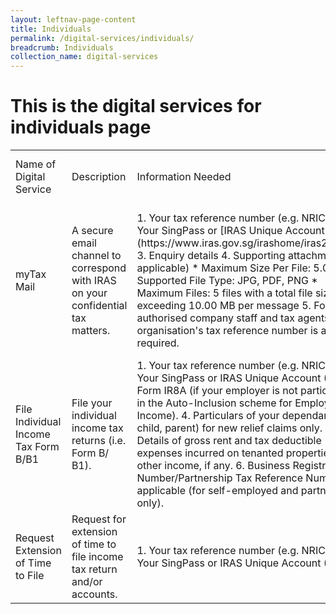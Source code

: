 ```yaml
---
layout: leftnav-page-content
title: Individuals
permalink: /digital-services/individuals/
breadcrumb: Individuals
collection_name: digital-services
---
```

# This is the digital services for individuals page

<table class="table-h">
  <tr>
    <td>Name of Digital Service</td>
    <td>Description</td>
    <td>Information Needed</td>
    <td>Estimated Submission and/or Processing Time</td>
    <td>Guides/FAQ</td>
  </tr>
  <tr>
    <td>myTax Mail</td>
    <td>A secure email channel to correspond with IRAS on your confidential tax matters.</td>
    <td>1. Your tax reference number (e.g. NRIC/FIN)
        2. Your SingPass or [IRAS Unique Account (IUA)](https://www.iras.gov.sg/irashome/iras2fa.aspx)
        3. Enquiry details
        4. Supporting attachments (if applicable)  
          * Maximum Size Per File: 5.00 MB 
          * Supported File Type: JPG, PDF, PNG
          * Maximum Files: 5 files with a total file size not exceeding 10.00 MB per message 
        5. For authorised company staff and tax agents, your organisation's tax reference number is also required. </td>
    <td>**Submission** 
        10 minutes
        **Processing**
        We will respond to you within 5 working days. We may need more time for complex enquiries and if so, we will inform you. </td>
    <td>[FAQ](https://www.iras.gov.sg/IRASHome/uploadedFiles/IRASHome/e-Services/myTax%20Mail_FAQ.pdf) (837 KB)</td>
  </tr>
  <tr>
    <td>File Individual Income Tax Form B/B1</td>
    <td>File your individual income tax returns (i.e. Form B/ B1).</td>
    <td>1. Your tax reference number (e.g. NRIC/FIN).
        2. Your SingPass or IRAS Unique Account (IUA).
        3. Form IR8A (if your employer is not participating in the Auto-Inclusion scheme for Employment Income).
        4. Particulars of your dependants (e.g. child, parent) for new relief claims only.
        5. Details of gross rent and tax deductible expenses incurred on tenanted properties and other income, if any.
        6. Business Registration Number/Partnership Tax Reference Number, if applicable (for self-employed and partners only).</td>
    <td>**Submission**
        5 - 10 minutes
        **Processing** 
        Most income tax bills i.e. Notice of Assessment are issued between end Apr to Sep each year. </td>
    <td>* [Tax Season 2019 - All You Need To Know](https://prototype-iras-main.netlify.com/individuals/locals/taxseason2019/)
        * [Tips on e-Filing](https://www.iras.gov.sg/IRASHome/e-Services/Individuals/File-Individual-Income-Tax-Form-B1-B/Tips-on-e-Filing-for-YA-2019/) 
        * [Need help to e-File: IRAS Hotline and e-Filing Service Centre](https://www.iras.gov.sg/IRASHome/e-Services/Individuals/Need-help-to-e-file/)
        * [Technical FAQ](https://www.iras.gov.sg/irashome/uploadedFiles/IRASHome/e-Services/PC%20Requirements%20and%20Technical%20Issues-R.pdf) (2.17 MB)</td>
  </tr>
  <tr>
    <td>Request Extension of Time to File</td>
    <td>Request for extension of time to file income tax return and/or accounts.</td>
    <td>1. Your tax reference number (e.g. NRIC/FIN)
        2. Your SingPass or  IRAS Unique Account (IUA)</td>
    <td>**Submission** 
        3 - 5 minutes
        **Processing**
        The result will be displayed immediately.</td>
    <td>[User Guide](https://www.iras.gov.sg/irashome/uploadedFiles/IRASHome/Individuals/Extension%20of%20Time%20to%20File.pdf) (1.12 MB)</td>
 </table>
